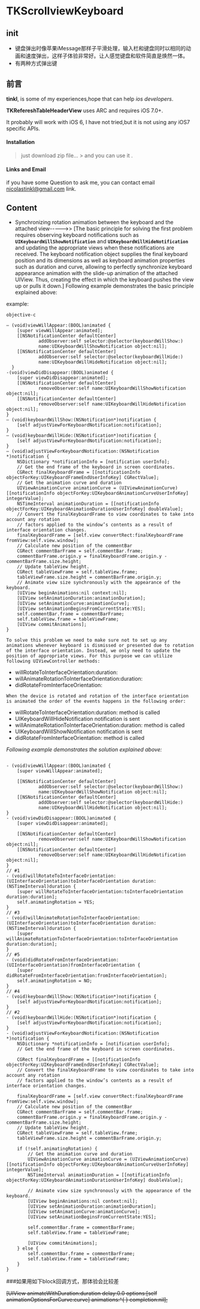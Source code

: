 TKScrollviewKeyboard
====================

## init

- 键盘弹出时像苹果iMessage那样子平滑处理，输入栏和键盘同时以相同的动画和速度弹出，这样子体验非常好。让人感觉键盘和软件简直是焕然一体。
- 有两种方式弹出键

## 前言

**tinkl**, is some of my experiences,hope that can help *ios  developers*.

**TKRefereshTableHeaderView** uses ARC and requires iOS 7.0+.

It probably will work with iOS 6, I have not tried,but  it is not using any iOS7 specific APIs.
 
####  Installation

> just download zip file… &gt; and you can use it .

#### Links and Email

if you have some Question to ask me, you can contact email <nicolastinkl@gmail.com> link.
 
 
## Content
 
- Synchronizing rotation animation between the keyboard and the attached view----->>
[The basic principle for solving the first problem requires observing keyboard notifications such as **`UIKeyboardWillShowNotification`** and  **`UIKeyboardWillHideNotification`** and updating the appropriate views when these notifications are received. The keyboard notification object supplies the final keyboard position and its dimensions as well as keyboard animation properties such as duration and curve, allowing to perfectly synchronize keyboard appearance animation with the slide-up animation of the attached UIView. Thus, creating the effect in which the keyboard pushes the view up or pulls it down.]
Following example demonstrates the basic principle explained above:

 


example:

``` 
objective-c

– (void)viewWillAppear:(BOOL)animated {
	[super viewWillAppear:animated];
	[[NSNotificationCenter defaultCenter]
			addObserver:self selector:@selector(keyboardWillShow:)
			name:UIKeyboardWillShowNotification object:nil];
	[[NSNotificationCenter defaultCenter]
			addObserver:self selector:@selector(keyboardWillHide:)
			name:UIKeyboardWillHideNotification object:nil];
  } 
-(void)viewDidDisappear:(BOOL)animated {
	[super viewDidDisappear:animated];
	[[NSNotificationCenter defaultCenter]
			removeObserver:self name:UIKeyboardWillShowNotification object:nil];
	[[NSNotificationCenter defaultCenter]
			removeObserver:self name:UIKeyboardWillHideNotification object:nil];
}
– (void)keyboardWillShow:(NSNotification*)notification {
	[self adjustViewForKeyboardNotification:notification];
}
– (void)keyboardWillHide:(NSNotification*)notification {
	[self adjustViewForKeyboardNotification:notification];
}
– (void)adjustViewForKeyboardNotification:(NSNotification *)notification {
	NSDictionary *notificationInfo = [notification userInfo]; 
	// Get the end frame of the keyboard in screen coordinates.
	CGRect finalKeyboardFrame = [[notificationInfo objectForKey:UIKeyboardFrameEndUserInfoKey] CGRectValue];
	// Get the animation curve and duration
	UIViewAnimationCurve animationCurve = (UIViewAnimationCurve) [[notificationInfo objectForKey:UIKeyboardAnimationCurveUserInfoKey] integerValue];
	NSTimeInterval animationDuration = [[notificationInfo objectForKey:UIKeyboardAnimationDurationUserInfoKey] doubleValue]; 
	// Convert the finalKeyboardFrame to view coordinates to take into account any rotation
	// factors applied to the window’s contents as a result of interface orientation changes.
	finalKeyboardFrame = [self.view convertRect:finalKeyboardFrame fromView:self.view.window]; 
	// Calculate new position of the commentBar
	CGRect commentBarFrame = self.commentBar.frame;
	commentBarFrame.origin.y = finalKeyboardFrame.origin.y - commentBarFrame.size.height; 
	// Update tableView height.
	CGRect tableViewFrame = self.tableView.frame;
	tableViewFrame.size.height = commentBarFrame.origin.y; 
	// Animate view size synchronously with the appearance of the keyboard. 
	[UIView beginAnimations:nil context:nil];
	[UIView setAnimationDuration:animationDuration];
	[UIView setAnimationCurve:animationCurve];
	[UIView setAnimationBeginsFromCurrentState:YES]; 
	self.commentBar.frame = commentBarFrame;
	self.tableView.frame = tableViewFrame; 
	[UIView commitAnimations];
}

```

`To solve this problem we need to make sure not to set up any animations whenever keyboard is dismissed or presented due to rotation of the interface orientation. Instead, we only need to update the position of appropriate views. For this purpose we can utilize following UIViewController methods:`


-  willRotateToInterfaceOrientation:duration:
-  willAnimateRotationToInterfaceOrientation:duration:
-  didRotateFromInterfaceOrientation:

`When the device is rotated and rotation of the interface orientation is animated the order of the events happens in the following order:`

- willRotateToInterfaceOrientation:duration:  method is called
- UIKeyboardWillHideNotification notification is sent
- willAnimateRotationToInterfaceOrientation:duration:  method is called
- UIKeyboardWillShowNotification notification is sent
-  didRotateFromInterfaceOrientation:  method is called


*Following example demonstrates the solution explained above:*
 
```

- (void)viewWillAppear:(BOOL)animated {
	[super viewWillAppear:animated];
	
	[[NSNotificationCenter defaultCenter]
			addObserver:self selector:@selector(keyboardWillShow:)
			name:UIKeyboardWillShowNotification object:nil];
	[[NSNotificationCenter defaultCenter]
			addObserver:self selector:@selector(keyboardWillHide:)
			name:UIKeyboardWillHideNotification object:nil];
}
- (void)viewDidDisappear:(BOOL)animated {
	[super viewDidDisappear:animated];
	
	[[NSNotificationCenter defaultCenter]
			removeObserver:self name:UIKeyboardWillShowNotification object:nil];
	[[NSNotificationCenter defaultCenter]
			removeObserver:self name:UIKeyboardWillHideNotification object:nil];
}
// #1
- (void)willRotateToInterfaceOrientation:(UIInterfaceOrientation)toInterfaceOrientation duration:(NSTimeInterval)duration {
	[super willRotateToInterfaceOrientation:toInterfaceOrientation duration:duration];
	self.animatingRotation = YES;
}
// #3
- (void)willAnimateRotationToInterfaceOrientation:(UIInterfaceOrientation)toInterfaceOrientation duration:(NSTimeInterval)duration {
	[super willAnimateRotationToInterfaceOrientation:toInterfaceOrientation duration:duration];
}
// #5
- (void)didRotateFromInterfaceOrientation:(UIInterfaceOrientation)fromInterfaceOrientation {
	[super didRotateFromInterfaceOrientation:fromInterfaceOrientation];
	self.animatingRotation = NO;
}
// #4
- (void)keyboardWillShow:(NSNotification*)notification {
	[self adjustViewForKeyboardNotification:notification];
}
// #2
- (void)keyboardWillHide:(NSNotification*)notification {
	[self adjustViewForKeyboardNotification:notification];
}
- (void)adjustViewForKeyboardNotification:(NSNotification *)notification {
	NSDictionary *notificationInfo = [notification userInfo];
	// Get the end frame of the keyboard in screen coordinates.
	
	CGRect finalKeyboardFrame = [[notificationInfo objectForKey:UIKeyboardFrameEndUserInfoKey] CGRectValue];
	// Convert the finalKeyboardFrame to view coordinates to take into account any rotation
	// factors applied to the window’s contents as a result of interface orientation changes.
	
	finalKeyboardFrame = [self.view convertRect:finalKeyboardFrame fromView:self.view.window];
	// Calculate new position of the commentBar
	CGRect commentBarFrame = self.commentBar.frame;
	commentBarFrame.origin.y = finalKeyboardFrame.origin.y - commentBarFrame.size.height;
	// Update tableView height.
	CGRect tableViewFrame = self.tableView.frame;
	tableViewFrame.size.height = commentBarFrame.origin.y;
	
	if (!self.animatingRotation) {
		// Get the animation curve and duration
		UIViewAnimationCurve animationCurve = (UIViewAnimationCurve) [[notificationInfo objectForKey:UIKeyboardAnimationCurveUserInfoKey] integerValue];
		NSTimeInterval animationDuration = [[notificationInfo objectForKey:UIKeyboardAnimationDurationUserInfoKey] doubleValue];
		
		// Animate view size synchronously with the appearance of the keyboard. 
		[UIView beginAnimations:nil context:nil];
		[UIView setAnimationDuration:animationDuration];
		[UIView setAnimationCurve:animationCurve];
		[UIView setAnimationBeginsFromCurrentState:YES];
		
		self.commentBar.frame = commentBarFrame;
		self.tableView.frame = tableViewFrame;
		
		[UIView commitAnimations];
	} else {
		self.commentBar.frame = commentBarFrame;
		self.tableView.frame = tableViewFrame;
	}
}

```
###如果用如下block回调方式，那体验会比较差

~~[UIView animateWithDuration:duration
                          delay:0.0
                        options:[self animationOptionsForCurve:curve]
                     animations:^{  }   completion:nil];~~

 


<!--@end-->


[id]: http://mouapp.com "Markdown editor on Mac OS X"